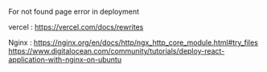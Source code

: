 

For not found page error in deployment

vercel : https://vercel.com/docs/rewrites

Nginx :
https://nginx.org/en/docs/http/ngx_http_core_module.html#try_files
https://www.digitalocean.com/community/tutorials/deploy-react-application-with-nginx-on-ubuntu
